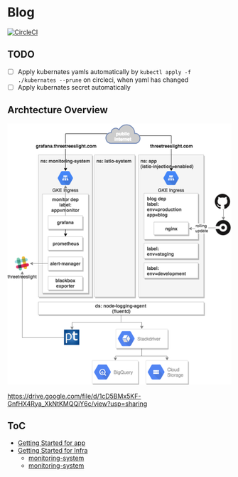 # Blog

[![CircleCI](https://circleci.com/gh/threetreeslight/blog/tree/master.svg?style=svg)](https://circleci.com/gh/threetreeslight/blog/tree/master)

## TODO

- [ ] Apply kubernates yamls automatically by `kubectl apply -f ./kubernates --prune` on circleci, when yaml has changed
- [ ] Apply kubernates secret automatically

## Archtecture Overview

![](/docs/architecture.png)

https://drive.google.com/file/d/1cD5BMx5KF-GnfHX4Rya_XkNtKMQQiY6c/view?usp=sharing

## ToC

- [Getting Started for app](docs/getting-started-for-app.md)
- [Getting Started for Infra](docs/getting-started-for-infra.md)
  - [monitoring-system](docs/monitoring-system.md)
  - [monitoring-system](docs/istio-system.md)
